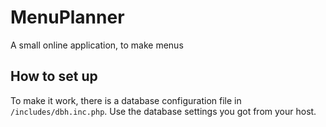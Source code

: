 # MenuPlanner
A small online application, to make menus

## How to set up
To make it work, there is a database configuration file in `/includes/dbh.inc.php`. Use the database settings you got from your host.
